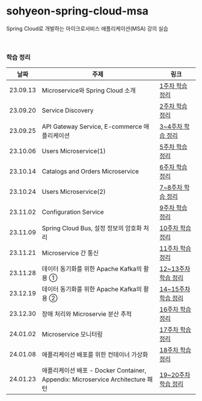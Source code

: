 # sohyeon-spring-cloud-msa
Spring Cloud로 개발하는 마이크로서비스 애플리케이션(MSA) 강의 실습

<br/>

### 학습 정리
|날짜|주제|링크|
|------|---|---|
|23.09.13|Microservice와 Spring Cloud 소개|[1주차 학습 정리](https://energetic-mimosa-b8e.notion.site/1-6ea81530df154f2a8fe259dfb590d62a?pvs=4)|
|23.09.20|Service Discovery|[2주차 학습 정리](https://energetic-mimosa-b8e.notion.site/2-17fbe6c29c7c41fb83a36be60a167bb6?pvs=4)|
|23.09.25|API Gateway Service, E-commerce 애플리케이션|[3~4주차 학습 정리](https://energetic-mimosa-b8e.notion.site/3-4-90b046c2f1be49aeb03bda9419e151e9?pvs=4)|
|23.10.06|Users Microservice(1)|[5주차 학습 정리](https://energetic-mimosa-b8e.notion.site/5-422a046d823c42f5a11233573e6c2046?pvs=4)|
|23.10.14|Catalogs and Orders Microservice|[6주차 학습 정리](https://energetic-mimosa-b8e.notion.site/6-291cf61c85734390999d9f76341b9b82?pvs=4)|
|23.10.24|Users Microservice(2)|[7~8주차 학습 정리](https://energetic-mimosa-b8e.notion.site/7-8-e2524600e8c44fd9b937c7a0976b01c3?pvs=4)|
|23.11.02|Configuration Service|[9주차 학습 정리](https://energetic-mimosa-b8e.notion.site/9-5c1a5432385648438213eac847b2e7cb?pvs=4)|
|23.11.09|Spring Cloud Bus, 설정 정보의 암호화 처리|[10주차 학습 정리](https://energetic-mimosa-b8e.notion.site/MSA-10-59533b557b464e9084dc9afbb9b208c6?pvs=4)|
|23.11.21|Microservice 간 통신|[11주차 학습 정리](https://energetic-mimosa-b8e.notion.site/MSA-11-aeb5d3e3dc684221853e494b6c78d473?pvs=4)|
|23.11.28|데이터 동기화를 위한 Apache Kafka의 활용 ①|[12~13주차 학습 정리](https://energetic-mimosa-b8e.notion.site/MSA-12-17b0a238d52d405aa71c0572630c3092?pvs=4)|
|23.12.19|데이터 동기화를 위한 Apache Kafka의 활용 ②|[14~15주차 학습 정리](https://energetic-mimosa-b8e.notion.site/MSA-14-15-adeb63aadd9a49e0aa2fe216d92aa5d5?pvs=4)|
|23.12.30|장애 처리와 Microservie 분산 추적|[16주차 학습 정리](https://energetic-mimosa-b8e.notion.site/MSA-16-90f85be7745e4c6cafb677440bd8cc95?pvs=4)|
|24.01.02|Microservice 모니터링|[17주차 학습 정리](https://energetic-mimosa-b8e.notion.site/MSA-17-4fe41291445c4f088c35e918b759dc22?pvs=4)|
|24.01.08|애플리케이션 배포를 위한 컨테이너 가상화|[18주차 학습 정리](https://energetic-mimosa-b8e.notion.site/MSA-18-6a7cc11a042d4da2a21a94123f005c2b?pvs=4)|
|24.01.23|애플리케이션 배포 - Docker Container, Appendix: Microservice Architecture 패턴|[19~20주차 학습 정리](https://energetic-mimosa-b8e.notion.site/MSA-19-20-1f2cd306071c4a55b2dfd98697fac505?pvs=4)|
